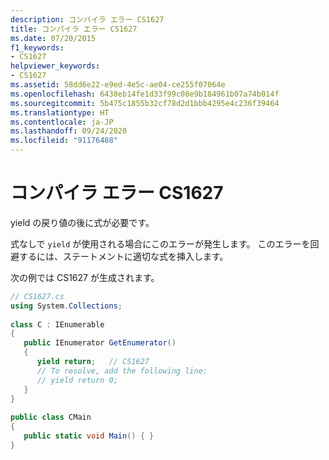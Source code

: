 ```yaml
---
description: コンパイラ エラー CS1627
title: コンパイラ エラー CS1627
ms.date: 07/20/2015
f1_keywords:
- CS1627
helpviewer_keywords:
- CS1627
ms.assetid: 58dd6e22-e9ed-4e5c-ae04-ce255f07064e
ms.openlocfilehash: 6438eb14fe1d33f99c08e9b184961b07a74b014f
ms.sourcegitcommit: 5b475c1855b32cf78d2d1bbb4295e4c236f39464
ms.translationtype: HT
ms.contentlocale: ja-JP
ms.lasthandoff: 09/24/2020
ms.locfileid: "91176488"
---
```

# <a name="compiler-error-cs1627"></a>コンパイラ エラー CS1627

yield の戻り値の後に式が必要です。  
  
 式なしで `yield` が使用される場合にこのエラーが発生します。 このエラーを回避するには、ステートメントに適切な式を挿入します。  
  
 次の例では CS1627 が生成されます。  
  
```csharp  
// CS1627.cs  
using System.Collections;  
  
class C : IEnumerable  
{  
   public IEnumerator GetEnumerator()  
   {  
      yield return;   // CS1627  
      // To resolve, add the following line:  
      // yield return 0;  
   }  
}  
  
public class CMain  
{  
   public static void Main() { }  
}  
```
